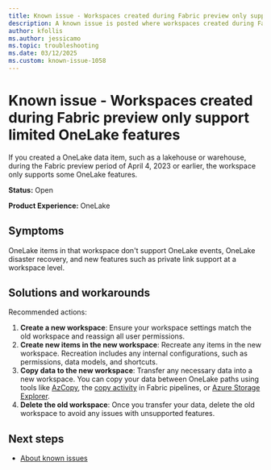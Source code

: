 ```yaml
---
title: Known issue - Workspaces created during Fabric preview only support limited OneLake features
description: A known issue is posted where workspaces created during Fabric preview only support limited OneLake features.
author: kfollis
ms.author: jessicamo
ms.topic: troubleshooting  
ms.date: 03/12/2025
ms.custom: known-issue-1058
---
```


# Known issue - Workspaces created during Fabric preview only support limited OneLake features

If you created a OneLake data item, such as a lakehouse or warehouse, during the Fabric preview period of April 4, 2023 or earlier, the workspace only supports some OneLake features.

**Status:** Open

**Product Experience:** OneLake

## Symptoms

OneLake items in that workspace don't support OneLake events, OneLake disaster recovery, and new features such as private link support at a workspace level.

## Solutions and workarounds

Recommended actions:

1. **Create a new workspace**: Ensure your workspace settings match the old workspace and reassign all user permissions.
1. **Create new items in the new workspace**: Recreate any items in the new workspace. Recreation includes any internal configurations, such as permissions, data models, and shortcuts.
1. **Copy data to the new workspace**: Transfer any necessary data into a new workspace. You can copy your data between OneLake paths using tools like [AzCopy](/azure/storage/common/storage-use-azcopy-v10), the [copy activity](/fabric/data-factory/copy-data-activity) in Fabric pipelines, or [Azure Storage Explorer](/fabric/onelake/onelake-azure-storage-explorer).
1. **Delete the old workspace**: Once you transfer your data, delete the old workspace to avoid any issues with unsupported features.

## Next steps

- [About known issues](https://support.fabric.microsoft.com/known-issues)
